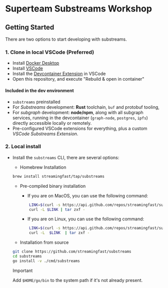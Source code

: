 # Superteam Substreams Workshop

## Getting Started

There are two options to start developing with substreams.

### 1. Clone in local VSCode (Preferred)

- Install [Docker Desktop](https://www.docker.com/products/docker-desktop/)
- Install [VSCode](https://code.visualstudio.com/download)
- Install the [Devcontainer Extension](https://marketplace.visualstudio.com/items?itemName=ms-vscode-remote.remote-containers) in VSCode
- Open this repository, and execute "Rebuild & open in container"

#### Included in the dev environment

- `substreams` preinstalled
- For _Substreams_ development: **Rust** toolchain, `buf` and protobuf tooling,
- For _subgraph_ development: **node/npm**, along with all subgraph services, running in the devcontainer (`graph-node`, `postgres`, `ipfs`) directly accessible locally or remotely.
- Pre-configured VSCode extensions for everything, plus a custom _VSCode Substreams Extension_.

### 2. Local install

- Install the `substreams` CLI, there are several options:

  - Homebrew Installation

  ```zsh
  brew install streamingfast/tap/substreams
  ```

  - Pre-compiled binary installation

    - If you are on MacOS, you can use the following command:

    ```bash
        LINK=$(curl -s https://api.github.com/repos/streamingfast/substreams/releases/latest | awk "/download.url.*$(uname -s | tr '[:upper:]' '[:lower:]')\_$(uname -m)/ {print \$2}" | sed 's/"//g')
        curl -L $LINK | tar zxf -
    ```

    - If you are on Linux, you can use the following command:

    ```bash
        LINK=$(curl -s https://api.github.com/repos/streamingfast/substreams/releases/latest | awk "/download.url.*linux_$(uname -m)/ {print \$2}" | sed 's/"//g')
        curl -L  $LINK  | tar zxf -
    ```

  - Installation from source

  ```bash
  git clone https://github.com/streamingfast/substreams
  cd substreams
  go install -v ./cmd/substreams

  ```

  > [!IMPORTANT]
  > Add `$HOME/go/bin` to the system path if it's not already present.

